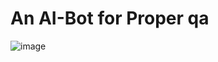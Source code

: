 # An AI-Bot for Proper qa
![image](https://github.com/GolasalaPuneeth/AI_Bot-Cloud_Architecture-/assets/97512630/c6b01bcc-8659-40e5-a2c5-541be58c6462)

